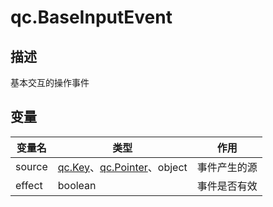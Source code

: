 # qc.BaseInputEvent

## 描述
基本交互的操作事件

## 变量
| 变量名    | 类型    | 作用           |
| ------------- |-------------|-------------|
| source | [qc.Key](Key.md)、[qc.Pointer](Pointer.md)、object | 事件产生的源 |
| effect | boolean | 事件是否有效 |
